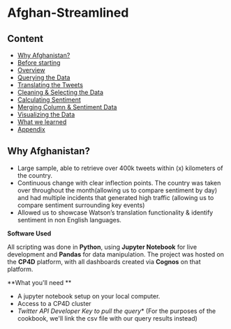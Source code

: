 # Afghan-Streamlined
## Content

- [Why Afghanistan?](https://github.com/gabriel1200/Afghanistan/blob/master/README.md#why-afghanistan)
- [Before starting](https://github.com/gabriel1200/Afghanistan/blob/master/README.md#before-starting)
- [Overview](https://github.com/gabriel1200/Afghanistan/blob/master/README.md#overview)
- [Querying the Data](https://github.com/gabriel1200/Afghanistan/blob/master/README.md#querying-the-data)
- [Translating the Tweets](https://github.com/gabriel1200/Afghanistan/blob/master/README.md#translating-the-tweets)
- [Cleaning & Selecting the Data](https://github.com/gabriel1200/Afghanistan/blob/master/README.md#cleaning--selecting-the-data)
- [Calculating Sentiment](https://github.com/gabriel1200/Afghanistan/blob/master/README.md#calculating-sentiment)
- [Merging Column & Sentiment Data](https://github.com/gabriel1200/Afghanistan/blob/master/README.md#merging-column-data-and-sentiment-data)
- [Visualizing the Data](https://github.com/gabriel1200/Afghanistan/blob/master/README.md#visualizing-the-data)
- [What we learned](https://github.com/gabriel1200/Afghanistan/blob/master/README.md#what-we-learned)
- [Appendix](https://github.com/gabriel1200/Afghanistan/blob/master/README.md#what-we-learned)

## Why Afghanistan?
- Large sample, able to retrieve over 400k tweets within (x) kilometers of the country. 
- Continuous change with clear inflection points. The country was taken over throughout the month(allowing us to compare sentiment by day) and had multiple incidents that generated high traffic (allowing us to compare sentiment surrounding key events)
- Allowed us to showcase Watson’s translation functionality & identify sentiment in non English languages.

**Software Used**

All scripting was done in **Python**, using **Jupyter Notebook** for live development and **Pandas** for data manipulation. The project was hosted on the **CP4D** platform, with all dashboards created via **Cognos** on that platform.

**What you'll need **
 - A jupyter notebook setup on your local computer.
 -  Access to a CP4D cluster
 -  _Twitter API Developer Key to pull the query_* (For the purposes of the cookbook, we'll link the csv file with our query results instead)
